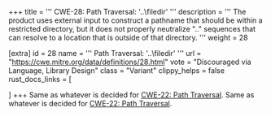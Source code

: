 +++
title = '''
CWE-28: Path Traversal: '..\filedir'
'''
description	= '''
The product uses external input to construct a pathname that should be within a restricted directory, but it does not properly neutralize "..\" sequences that can resolve to a location that is outside of that directory.
'''
weight = 28

[extra]
id = 28
name = '''
Path Traversal: '..\filedir'
'''
url = "https://cwe.mitre.org/data/definitions/28.html"
vote = "Discouraged via Language, Library Design"
class = "Variant"
clippy_helps = false
rust_docs_links = [

]
+++
Same as whatever is decided for [CWE-22: Path Traversal](rust-are-we-secure-yet/cwes/cwe-22).
Same as whatever is decided for [CWE-22: Path Traversal](rust-are-we-secure-yet/cwes/cwe-22).
